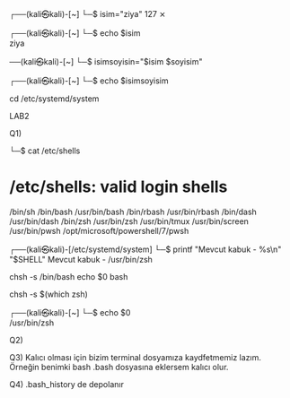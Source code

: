 ┌──(kali㉿kali)-[~]
└─$ isim="ziya"                                                                             127 ⨯
                                                                                                  
┌──(kali㉿kali)-[~]
└─$ echo $isim                                                                
ziya

──(kali㉿kali)-[~]
└─$ isimsoyisin="$isim $soyisim"  
                                                                                                  
┌──(kali㉿kali)-[~]
└─$ echo $isimsoyisim

cd /etc/systemd/system 


LAB2

Q1) 

└─$ cat /etc/shells  
# /etc/shells: valid login shells
/bin/sh
/bin/bash
/usr/bin/bash
/bin/rbash
/usr/bin/rbash
/bin/dash
/usr/bin/dash
/bin/zsh
/usr/bin/zsh
/usr/bin/tmux
/usr/bin/screen
/usr/bin/pwsh
/opt/microsoft/powershell/7/pwsh
                                                                                                  
┌──(kali㉿kali)-[/etc/systemd/system]
└─$ printf "Mevcut kabuk - %s\n" "$SHELL"
Mevcut kabuk - /usr/bin/zsh
                              

chsh -s /bin/bash 
 echo $0
  bash


chsh -s $(which zsh)

┌──(kali㉿kali)-[~]
└─$ echo $0                        
/usr/bin/zsh


Q2)




Q3)
Kalıcı olması için bizim terminal dosyamıza kaydfetmemiz lazım. Örneğin benimki bash .bash dosyasına eklersem kalıcı olur.

Q4)
.bash_history de depolanır

